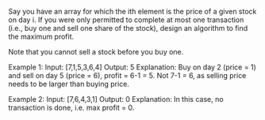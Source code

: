 Say you have an array for which the ith element is the price of a given stock on day i.
If you were only permitted to complete at most one transaction (i.e., buy one and sell one share of the stock), 
design an algorithm to find the maximum profit.

Note that you cannot sell a stock before you buy one.

Example 1:
Input: [7,1,5,3,6,4]
Output: 5
Explanation: 
Buy on day 2 (price = 1) and sell on day 5 (price = 6), profit = 6-1 = 5.
Not 7-1 = 6, as selling price needs to be larger than buying price.
                    
Example 2:
Input: [7,6,4,3,1]
Output: 0
Explanation: 
In this case, no transaction is done, i.e. max profit = 0.
